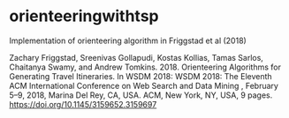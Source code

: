 # orienteeringwithtsp
Implementation of orienteering algorithm in Friggstad et al (2018)

Zachary Friggstad, Sreenivas Gollapudi, Kostas Kollias, Tamas Sarlos, Chaitanya Swamy, and Andrew Tomkins. 2018. Orienteering Algorithms for
Generating Travel Itineraries. In WSDM 2018: WSDM 2018: The Eleventh
ACM International Conference on Web Search and Data Mining , February
5–9, 2018, Marina Del Rey, CA, USA. ACM, New York, NY, USA, 9 pages.
https://doi.org/10.1145/3159652.3159697
